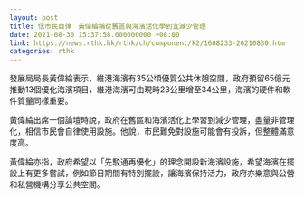 ```yaml
---
layout: post
title: 信市民自律　黃偉綸稱從舊區與海濱活化學到宜減少管理
date: 2021-08-30 15:37:58.000000000 +08:00
link: https://news.rthk.hk/rthk/ch/component/k2/1608233-20210830.htm
categories: rthk
---
```


發展局局長黃偉綸表示，維港海濱有35公頃優質公共休憩空間，政府預留65億元推動13個優化海濱項目，維港海濱可由現時23公里增至34公里，海濱的硬件和軟件質量同樣重要。

黃偉綸出席一個論壇時說，政府在舊區和海濱活化上學習到減少管理，盡量非管理化，相信市民會自律使用設施。他說，市民難免對設施可能會有投訴，但整體滿意度高。

黃偉綸亦指，政府希望以「先駁通再優化」的理念開設新海濱設施，希望海濱在擺設上有更多嘗試，例如節日期間有特別擺設，讓海濱保持活力，政府亦樂意與公營和私營機構分享公共空間。
